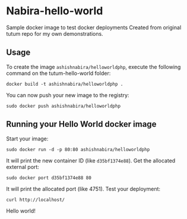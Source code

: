 Nabira-hello-world
==================

Sample docker image to test docker deployments
Created from original tutum repo for my own demonstrations.

Usage
-----

To create the image `ashishnabira/helloworldphp`, execute the following command on the tutum-hello-world folder:

	docker build -t ashishnabira/helloworldphp .

You can now push your new image to the registry:

	sudo docker push ashishnabira/helloworldphp


Running your Hello World docker image
-------------------------------------

Start your image:

	sudo docker run -d -p 80:80 ashishnabira/helloworldphp

It will print the new container ID (like `d35bf1374e88`). Get the allocated external port:

	sudo docker port d35bf1374e88 80

It will print the allocated port (like 4751). Test your deployment:

	curl http://localhost/


Hello world!
